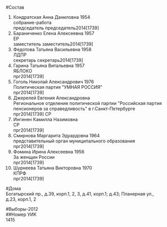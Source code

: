 #Состав  
1. Кондратская Анна Даниловна 1954  
    собрание-работа  
    председатель председатель2014[1739]  
2. Бараниченко Елена Алексеевна 1957  
    ЕР  
    заместитель заместитель2014[1739]  
3. Федотова Татьяна Васильевна 1958  
    ЛДПР  
    секретарь секретарь2014[1739]  
4. Гарина Татьяна Витальевна 1957  
    ЯБЛОКО  
    прг2014[1739]  
5. Гоголь Николай Александрович 1976  
    Политическая партия "УМНАЯ РОССИЯ"  
    прг2014[1739]  
6. Джерелей Евгения Александровна  
    Региональное отделение политической партии "Российская партия пенсионеров за справедливость" в г.Санкт-Петербурге  
    прг2014[1739] СР  
7. Ингинен Камилла Назимовна  
    СР  
    прг2014[1739]  
8. Смирнова Маргарита Эдуардовна 1964  
    представительный орган муниципального образования  
    прг2014[1739]  
9. Фомина Ирина Алексеевна 1956  
    За женщин России  
    прг2014[1739]  
10. Шурнеева Татьяна Викторовна 1970  
    КПРФ  
    прг2014[1739]  
  
#Дома  
Богатырский пр., д.39, корп.1, 2, 3, д.41, корп.1; д.43; Планерная ул., д.23, корп.1, 2  
  
#Выборы-2012  
##Номер УИК  
1415  
